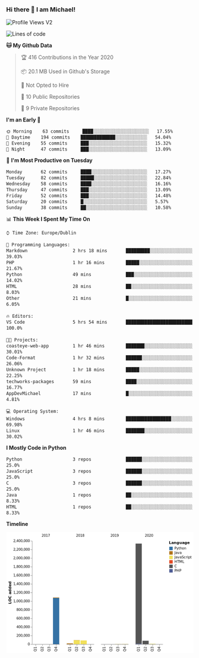### Hi there 👋 I am Michael!

![Profile Views V2](https://komarev.com/ghpvc/?username=AppDevMichael)

<!--START_SECTION:waka-->
![Lines of code](https://img.shields.io/badge/From%20Hello%20World%20I%27ve%20Written-10.1%20million%20lines%20of%20code-blue)

**🐱 My Github Data** 

> 🏆 416 Contributions in the Year 2020
 > 
> 📦 20.1 MB Used in Github's Storage 
 > 
> 🚫 Not Opted to Hire
 > 
> 📜 10 Public Repositories
 > 
> 🔑 9 Private Repositories 

**I'm an Early 🐤** 

```text
🌞 Morning    63 commits     ████░░░░░░░░░░░░░░░░░░░░░   17.55% 
🌆 Daytime    194 commits    █████████████░░░░░░░░░░░░   54.04% 
🌃 Evening    55 commits     ███░░░░░░░░░░░░░░░░░░░░░░   15.32% 
🌙 Night      47 commits     ███░░░░░░░░░░░░░░░░░░░░░░   13.09%

```
📅 **I'm Most Productive on Tuesday** 

```text
Monday       62 commits     ████░░░░░░░░░░░░░░░░░░░░░   17.27% 
Tuesday      82 commits     █████░░░░░░░░░░░░░░░░░░░░   22.84% 
Wednesday    58 commits     ████░░░░░░░░░░░░░░░░░░░░░   16.16% 
Thursday     47 commits     ███░░░░░░░░░░░░░░░░░░░░░░   13.09% 
Friday       52 commits     ███░░░░░░░░░░░░░░░░░░░░░░   14.48% 
Saturday     20 commits     █░░░░░░░░░░░░░░░░░░░░░░░░   5.57% 
Sunday       38 commits     ██░░░░░░░░░░░░░░░░░░░░░░░   10.58%

```


📊 **This Week I Spent My Time On** 

```text
⌚︎ Time Zone: Europe/Dublin

💬 Programming Languages: 
Markdown                 2 hrs 18 mins       █████████░░░░░░░░░░░░░░░░   39.03% 
PHP                      1 hr 16 mins        █████░░░░░░░░░░░░░░░░░░░░   21.67% 
Python                   49 mins             ███░░░░░░░░░░░░░░░░░░░░░░   14.02% 
HTML                     28 mins             ██░░░░░░░░░░░░░░░░░░░░░░░   8.03% 
Other                    21 mins             █░░░░░░░░░░░░░░░░░░░░░░░░   6.05%

🔥 Editors: 
VS Code                  5 hrs 54 mins       █████████████████████████   100.0%

🐱‍💻 Projects: 
coasteye-web-app         1 hr 46 mins        ███████░░░░░░░░░░░░░░░░░░   30.01% 
Code-Format              1 hr 32 mins        ██████░░░░░░░░░░░░░░░░░░░   26.06% 
Unknown Project          1 hr 18 mins        █████░░░░░░░░░░░░░░░░░░░░   22.25% 
techworks-packages       59 mins             ████░░░░░░░░░░░░░░░░░░░░░   16.77% 
AppDevMichael            17 mins             █░░░░░░░░░░░░░░░░░░░░░░░░   4.81%

💻 Operating System: 
Windows                  4 hrs 8 mins        █████████████████░░░░░░░░   69.98% 
Linux                    1 hr 46 mins        ███████░░░░░░░░░░░░░░░░░░   30.02%

```

**I Mostly Code in Python** 

```text
Python                   3 repos             ██████░░░░░░░░░░░░░░░░░░░   25.0% 
JavaScript               3 repos             ██████░░░░░░░░░░░░░░░░░░░   25.0% 
C                        3 repos             ██████░░░░░░░░░░░░░░░░░░░   25.0% 
Java                     1 repos             ██░░░░░░░░░░░░░░░░░░░░░░░   8.33% 
HTML                     1 repos             ██░░░░░░░░░░░░░░░░░░░░░░░   8.33%

```


**Timeline**

![Chart not found](https://github.com/AppDevMichael/AppDevMichael/blob/master/charts/bar_graph.png) 


<!--END_SECTION:waka-->

